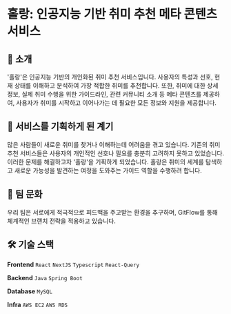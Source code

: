 # 홀랑: 인공지능 기반 취미 추천 메타 콘텐츠 서비스

## 📖 소개

'홀랑'은 인공지능 기반의 개인화된 취미 추천 서비스입니다. 사용자의 특성과 선호, 현재 상태를 이해하고 분석하여 가장 적합한 취미를 추천합니다. 또한, 취미에 대한 상세 정보, 실제 취미 수행을 위한 가이드라인, 관련 커뮤니티 소개 등 메타 콘텐츠를 제공하여, 사용자가 취미를 시작하고 이어나가는 데 필요한 모든 정보와 지원을 제공합니다.

## 🚀 서비스를 기획하게 된 계기

많은 사람들이 새로운 취미를 찾거나 이해하는데 어려움을 겪고 있습니다. 기존의 취미 추천 서비스들은 사용자의 개인적인 선호나 필요를 충분히 고려하지 못하고 있었습니다. 이러한 문제를 해결하고자 '홀랑'을 기획하게 되었습니다. 홀랑은 취미의 세계를 탐색하고 새로운 가능성을 발견하는 여정을 도와주는 가이드 역할을 수행하려 합니다.

## 🌱 팀 문화

우리 팀은 서로에게 적극적으로 피드백을 주고받는 환경을 추구하며, GitFlow를 통해 체계적인 브랜치 전략을 적용하고 있습니다.

## 🛠 기술 스택

**Frontend** `React` `NextJS` `Typescript` `React-Query`

**Backend** `Java` `Spring Boot`

**Database** `MySQL`

**Infra** `AWS EC2` `AWS RDS`
